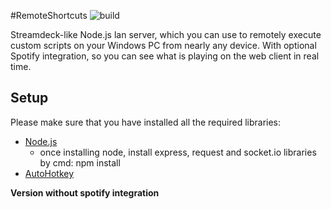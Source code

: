#RemoteShortcuts
![build](https://img.shields.io/appveyor/build/pavelkabel/remoteshortcuts)

Streamdeck-like Node.js lan server, which you can use to remotely execute custom scripts on your Windows PC from nearly any device. With optional Spotify integration, so you can see what is playing on the web client in real time.

## Setup
Please make sure that you have installed all the required libraries:

- [Node.js](https://nodejs.org/en/)
  - once installing node, install express, request and socket.io libraries by cmd: npm install 
- [AutoHotkey](https://www.autohotkey.com)

**Version without spotify integration**
